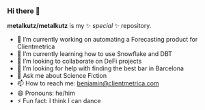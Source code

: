 ### Hi there 👋


**metalkutz/metalkutz** is my ✨ _special_ ✨ repository.

- 🔭 I’m currently working on automating a Forecasting product for Clientmetrica
- 🌱 I’m currently learning how to use Snowflake and DBT 
- 👯 I’m looking to collaborate on DeFi projects
- 🤔 I’m looking for help with finding the best bar in Barcelona
- 💬 Ask me about Science Fiction
- 📫 How to reach me: benjamin@clientmetrica.com
- 😄 Pronouns: he/him
- ⚡ Fun fact: I think I can dance
